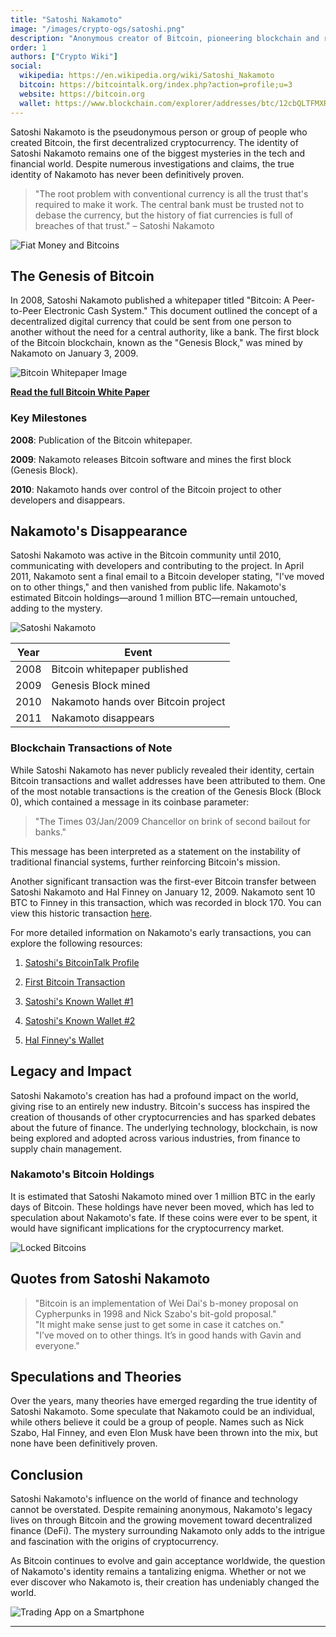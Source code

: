 ```yaml
---
title: "Satoshi Nakamoto"
image: "/images/crypto-ogs/satoshi.png"
description: "Anonymous creator of Bitcoin, pioneering blockchain and revolutionizing digital finance."
order: 1
authors: ["Crypto Wiki"]
social:
  wikipedia: https://en.wikipedia.org/wiki/Satoshi_Nakamoto
  bitcoin: https://bitcointalk.org/index.php?action=profile;u=3
  website: https://bitcoin.org
  wallet: https://www.blockchain.com/explorer/addresses/btc/12cbQLTFMXRnSzktFkuoG3eHoMeFtpTu3S
---
```


Satoshi Nakamoto is the pseudonymous person or group of people who created Bitcoin, the first decentralized cryptocurrency. The identity of Satoshi Nakamoto remains one of the biggest mysteries in the tech and financial world. Despite numerous investigations and claims, the true identity of Nakamoto has never been definitively proven.

> "The root problem with conventional currency is all the trust that's required to make it work. The central bank must be trusted not to debase the currency, but the history of fiat currencies is full of breaches of that trust." – Satoshi Nakamoto

![Fiat Money and Bitcoins](/images/posts/fiat-bitcoins.jpg)

## The Genesis of Bitcoin

In 2008, Satoshi Nakamoto published a whitepaper titled "Bitcoin: A Peer-to-Peer Electronic Cash System." This document outlined the concept of a decentralized digital currency that could be sent from one person to another without the need for a central authority, like a bank. The first block of the Bitcoin blockchain, known as the "Genesis Block," was mined by Nakamoto on January 3, 2009.

![Bitcoin Whitepaper Image](/images/posts/bitcoin-whitepaper.png)

**[Read the full Bitcoin White Paper](https://bitcoin.org/bitcoin.pdf)**

### Key Milestones

**2008**: Publication of the Bitcoin whitepaper.

**2009**: Nakamoto releases Bitcoin software and mines the first block (Genesis Block).

**2010**: Nakamoto hands over control of the Bitcoin project to other developers and disappears.

## Nakamoto's Disappearance

Satoshi Nakamoto was active in the Bitcoin community until 2010, communicating with developers and contributing to the project. In April 2011, Nakamoto sent a final email to a Bitcoin developer stating, "I've moved on to other things," and then vanished from public life. Nakamoto's estimated Bitcoin holdings—around 1 million BTC—remain untouched, adding to the mystery.

![Satoshi Nakamoto](/images/posts/satoshi-nakamoto.jpg)

| **Year** | **Event**                           |
| -------- | ----------------------------------- |
| 2008     | Bitcoin whitepaper published        |
| 2009     | Genesis Block mined                 |
| 2010     | Nakamoto hands over Bitcoin project |
| 2011     | Nakamoto disappears                 |

### Blockchain Transactions of Note

While Satoshi Nakamoto has never publicly revealed their identity, certain Bitcoin transactions and wallet addresses have been attributed to them. One of the most notable transactions is the creation of the Genesis Block (Block 0), which contained a message in its coinbase parameter:

> "The Times 03/Jan/2009 Chancellor on brink of second bailout for banks."

This message has been interpreted as a statement on the instability of traditional financial systems, further reinforcing Bitcoin's mission.

Another significant transaction was the first-ever Bitcoin transfer between Satoshi Nakamoto and Hal Finney on January 12, 2009. Nakamoto sent 10 BTC to Finney in this transaction, which was recorded in block 170. You can view this historic transaction [here](https://www.blockchain.com/explorer/transactions/btc/f4184fc596403b9d638783cf57adfe4c75c605f6356fbc91338530e9831e9e16).

For more detailed information on Nakamoto's early transactions, you can explore the following resources:

1. [Satoshi's BitcoinTalk Profile](https://bitcointalk.org/index.php?action=profile;u=3)

2. [First Bitcoin Transaction](https://www.blockchain.com/explorer/transactions/btc/f4184fc596403b9d638783cf57adfe4c75c605f6356fbc91338530e9831e9e16)

3. [Satoshi's Known Wallet #1](https://www.blockchain.com/explorer/addresses/btc/1A1zP1eP5QGefi2DMPTfTL5SLmv7DivfNa)

4. [Satoshi's Known Wallet #2](https://www.blockchain.com/explorer/addresses/btc/12cbQLTFMXRnSzktFkuoG3eHoMeFtpTu3S)

5. [Hal Finney's Wallet](https://www.blockchain.com/explorer/addresses/btc/1Q2TWHE3GMdB6BZKafqwxXtWAWgFt5Jvm3)

## Legacy and Impact

Satoshi Nakamoto's creation has had a profound impact on the world, giving rise to an entirely new industry. Bitcoin's success has inspired the creation of thousands of other cryptocurrencies and has sparked debates about the future of finance. The underlying technology, blockchain, is now being explored and adopted across various industries, from finance to supply chain management.

### Nakamoto's Bitcoin Holdings

It is estimated that Satoshi Nakamoto mined over 1 million BTC in the early days of Bitcoin. These holdings have never been moved, which has led to speculation about Nakamoto's fate. If these coins were ever to be spent, it would have significant implications for the cryptocurrency market.

![Locked Bitcoins](/images/posts/bitcoin-locked.jpg)

## Quotes from Satoshi Nakamoto

> "Bitcoin is an implementation of Wei Dai's b-money proposal on Cypherpunks in 1998 and Nick Szabo's bit-gold proposal."  
> "It might make sense just to get some in case it catches on."  
> "I’ve moved on to other things. It’s in good hands with Gavin and everyone."

## Speculations and Theories

Over the years, many theories have emerged regarding the true identity of Satoshi Nakamoto. Some speculate that Nakamoto could be an individual, while others believe it could be a group of people. Names such as Nick Szabo, Hal Finney, and even Elon Musk have been thrown into the mix, but none have been definitively proven.

## Conclusion

Satoshi Nakamoto's influence on the world of finance and technology cannot be overstated. Despite remaining anonymous, Nakamoto's legacy lives on through Bitcoin and the growing movement toward decentralized finance (DeFi). The mystery surrounding Nakamoto only adds to the intrigue and fascination with the origins of cryptocurrency.

As Bitcoin continues to evolve and gain acceptance worldwide, the question of Nakamoto's identity remains a tantalizing enigma. Whether or not we ever discover who Nakamoto is, their creation has undeniably changed the world.

![Trading App on a Smartphone](/images/posts/trading.jpg)

---
